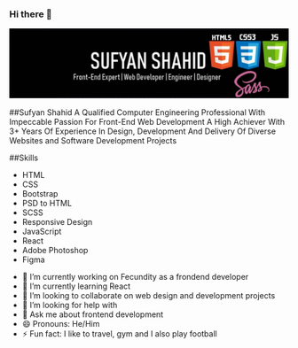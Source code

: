### Hi there 👋

<img src="https://github.com/xufyan23/xufyan23/blob/main/profile-banner.jpeg">

##Sufyan Shahid
A Qualified Computer Engineering Professional With Impeccable Passion For Front-End Web Development
A High Achiever With 3+ Years Of Experience  In Design, Development And Delivery Of Diverse Websites and Software Development Projects

##Skills
* HTML
* CSS
* Bootstrap
* PSD to HTML
* SCSS
* Responsive Design
* JavaScript
* React
* Adobe Photoshop
* Figma

- 🔭 I’m currently working on Fecundity as a frondend developer
- 🌱 I’m currently learning React
- 👯 I’m looking to collaborate on web design and development projects
- 🤔 I’m looking for help with 
- 💬 Ask me about frontend development
- 😄 Pronouns: He/Him
- ⚡ Fun fact: I like to travel, gym and I also play football
